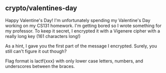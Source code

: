 ## crypto/valentines-day

Happy Valentine's Day! I'm unfortunately spending my Valentine's Day working on my CS131 homework. I'm getting bored so I wrote something for my professor. To keep it secret, I encrypted it with a Vigenere cipher with a really long key (161 characters long!)

As a hint, I gave you the first part of the message I encrypted. Surely, you still can't figure it out though?

Flag format is lactf{xxx} with only lower case letters, numbers, and underscores between the braces.